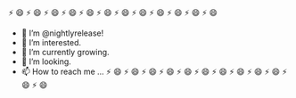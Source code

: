 ⚡ 😄 ⚡ 😄 ⚡ 😄 ⚡ 😄 ⚡ 😄 ⚡ 😄 ⚡ 😄 ⚡ 😄 ⚡ 😄 ⚡ 😄 ⚡ 😄 ⚡ 😄
- 👋 I’m @nightlyrelease!
- 👀 I’m interested.
- 🌱 I’m currently growing.
- 💞️ I’m looking.
- 📫 How to reach me ...
⚡ 😄 ⚡ 😄 ⚡ 😄 ⚡ 😄 ⚡ 😄 ⚡ 😄 ⚡ 😄 ⚡ 😄 ⚡ 😄 ⚡ 😄 ⚡ 😄 ⚡ 😄
